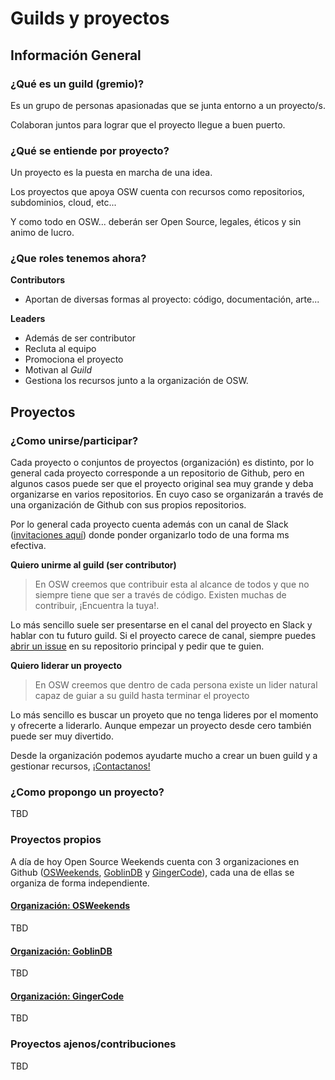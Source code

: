 # Guilds y proyectos

## Información General

### ¿Qué es un guild (gremio)?

Es un grupo de personas apasionadas que se junta entorno a un proyecto/s.

Colaboran juntos para lograr que el proyecto llegue a buen puerto.


### ¿Qué se entiende por proyecto?

Un proyecto es la puesta en marcha de una idea.

Los proyectos que apoya OSW cuenta con recursos como repositorios, subdominios, cloud, etc...

Y como todo en OSW... deberán ser Open Source, legales, éticos y sin animo de lucro.

### ¿Que roles tenemos ahora?

**Contributors**
- Aportan de diversas formas al proyecto: código, documentación, arte...

**Leaders**
- Además de ser contributor
- Recluta al equipo
- Promociona el proyecto
- Motivan al *Guild*
- Gestiona los recursos junto a la organización de OSW.


## Proyectos

### ¿Como unirse/participar?

Cada proyecto o conjuntos de proyectos (organización) es distinto, por lo general cada proyecto corresponde a un repositorio de Github, pero en algunos casos puede ser que el proyecto original sea muy grande y deba organizarse en varios repositorios. En cuyo caso se organizarán a través de una organización de Github con sus propios repositorios.

Por lo general cada proyecto cuenta además con un canal de Slack ([invitaciones aquí](http://invitations-osweekends.herokuapp.com/)) donde ponder organizarlo todo de una forma ms efectiva. 

**Quiero unirme al guild (ser contributor)**

> En OSW creemos que contribuir esta al alcance de todos y que no siempre tiene que ser a través de código. Existen muchas de contribuir, ¡Encuentra la tuya!.

Lo más sencillo suele ser presentarse en el canal del proyecto en Slack y hablar con tu futuro guild. Si el proyecto carece de canal, siempre puedes [abrir un issue](https://guides.github.com/features/issues/) en su repositorio principal y pedir que te guien.

**Quiero liderar un proyecto**

> En OSW creemos que dentro de cada persona existe un lider natural capaz de guiar a su guild hasta terminar el proyecto

Lo más sencillo es buscar un proyeto que no tenga lideres por el momento y ofrecerte a liderarlo. Aunque empezar un proyecto desde cero también puede ser muy divertido.

Desde la organización podemos ayudarte mucho a crear un buen guild y a gestionar recursos, [¡Contactanos!](../README.md#contactar-con-la-organización)

### ¿Como propongo un proyecto?
TBD

### Proyectos propios

A día de hoy Open Source Weekends cuenta con 3 organizaciones en Github ([OSWeekends](https://github.com/OSWeekends), [GoblinDB](https://github.com/GoblinDBRocks) y [GingerCode](https://github.com/GingerCode)), cada una de ellas se organiza de forma independiente.


#### [Organización: OSWeekends](https://github.com/OSWeekends)

TBD

#### [Organización: GoblinDB](https://github.com/GoblinDBRocks)

TBD

#### [Organización: GingerCode](https://github.com/GingerCode)

TBD


### Proyectos ajenos/contribuciones
TBD
